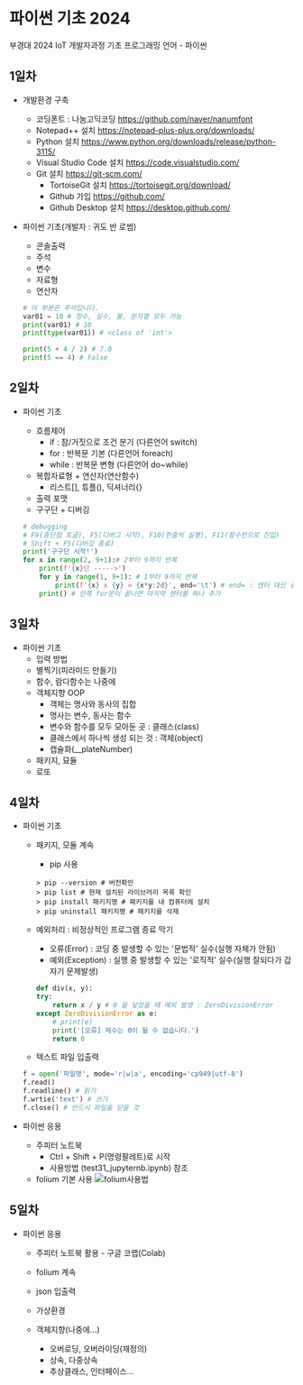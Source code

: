 # 파이썬 기초 2024
부경대 2024 IoT 개발자과정 기초 프로그래밍 언어 - 파이썬

## 1일차
- 개발환경 구축
    - 코딩폰트 : 나눔고딕코딩   https://github.com/naver/nanumfont
    - Notepad++ 설치            https://notepad-plus-plus.org/downloads/
    - Python 설치               https://www.python.org/downloads/release/python-3115/
    - Visual Studio Code 설치   https://code.visualstudio.com/
    - Git 설치                  https://git-scm.com/
        - TortoiseGit 설치      https://tortoisegit.org/download/
        - Github 가입           https://github.com/
        - Github Desktop 설치   https://desktop.github.com/

- 파이썬 기초(개발자 : 귀도 반 로썸)
    - 콘솔출력
    - 주석
    - 변수
    - 자료형
    - 연산자

    ```python
    # 이 부분은 주석입니다.
    var01 = 10 # 정수, 실수, 불, 문자열 모두 가능
    print(var01) # 10
    print(type(var01)) # <class of 'int'>

    print(5 + 4 / 2) # 7.0
    print(5 == 4) # False
    ```

## 2일차
- 파이썬 기초
    - 흐름제어
        - if : 참/거짓으로 조건 분기 (다른언어 switch)
        - for : 반복문 기본 (다른언어 foreach)
        - while : 반복문 변형 (다른언어 do~while)
    - 복합자료형 + 연산자(연산함수)
        - 리스트[], 튜플(), 딕셔너리{}
    - 출력 포맷
    - 구구단 + 디버깅

    ```python
    # debugging
    # F9(중단점 토글), F5(디버그 시작), F10(한줄씩 실행), F11(함수안으로 진입)
    # Shift + F5(디버깅 종료)
    print('구구단 시작!')
    for x in range(2, 9+1):# 2부터 9까지 반복
        print(f'{x}단 ----->')
        for y in range(1, 9+1): # 1부터 9까지 반복
            print(f'{x} x {y} = {x*y:2d}', end='\t') # end= : 엔터 대신 공백으로 변경
        print() # 안쪽 for문이 끝나면 마지막 엔터를 하나 추가    
    ```

## 3일차
- 파이썬 기초
    - 입력 방법
    - 별찍기(피라미드 만들기)
    - 함수, 람다함수는 나중에
    - 객체지향 OOP
        - 객체는 명사와 동사의 집합
        - 명사는 변수, 동사는 함수
        - 변수와 함수를 모두 모아둔 곳 : 클래스(class)
        - 클래스에서 하나씩 생성 되는 것 : 객체(object)
        - 캡슐화(__plateNumber)
    - 패키지, 묘듈
    - 로또

## 4일차
- 파이썬 기초
    - 패키지, 모듈 계속
        - pip 사용

        ```shell
        > pip --version # 버전확인
        > pip list # 현재 설치된 라이브러리 목록 확인
        > pip install 패키지명 # 패키지를 내 컴퓨터에 설치
        > pip uninstall 패키지명 # 패키지를 삭제
        ```
    - 예외처리 : 비정상적인 프로그램 종료 막기
        - 오류(Error) : 코딩 중 발생할 수 있는 '문법적' 실수(실행 자체가 안됨)
        - 예외(Exception) : 실행 중 발생할 수 있는 '로직적' 실수(실행 잘되다가 갑자기 문제발생)

        ```python
        def div(x, y):
        try:
            return x / y # 0 을 넣었을 때 예외 발생 : ZeroDivisionError
        except ZeroDivisionError as e:
            # print(e)
            print('[오류] 제수는 0이 될 수 없습니다.')
            return 0
        ```
    - 텍스트 파일 입출력

    ```python
    f = open('파일명', mode='r|w|a', encoding='cp949|utf-8')
    f.read()
    f.readline() # 읽기
    f.wrtie('text') # 쓰기
    f.close() # 반드시 파일을 닫을 것
    ```
- 파이썬 응용
    - 주피터 노트북
        - Ctrl + Shift + P(명령팔레트)로 시작
        - 사용방법 (test31_jupyternb.ipynb) 참조
    - folium 기본 사용
    ![folium사용법](https://raw.githubusercontent.com/HyungJuu/basic-python-2024/main/images/python_001.png)

## 5일차
- 파이썬 응용
    - 주피터 노트북 활용 - 구글 코랩(Colab)
    - folium 계속
    - json 입출력






    - 가상환경
    - 객체지향(나중에...)
        - 오버로딩, 오버라이딩(재정의)
        - 상속, 다중상속
        - 추상클래스, 인터페이스...

